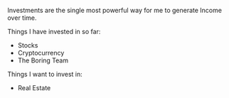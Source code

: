 Investments are the single most powerful way for me to generate Income over time.

Things I have invested in so far:
- Stocks
- Cryptocurrency
- The Boring Team


Things I want to invest in:
- Real Estate